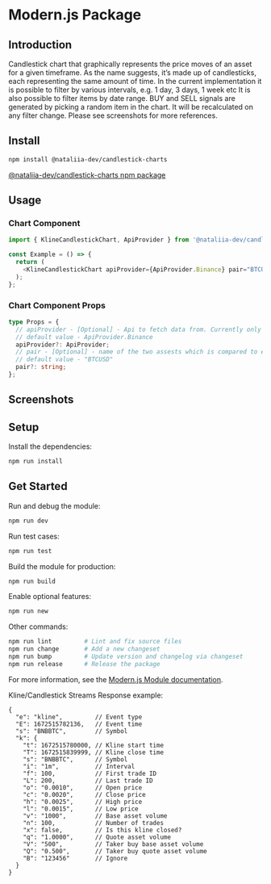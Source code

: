 # Modern.js Package

## Introduction
Candlestick chart that graphically represents the price moves of an asset for a given timeframe. As the name suggests, it’s made up of candlesticks, each representing the same amount of time.
In the current implementation it is possible to filter by various intervals, e.g. 1 day, 3 days, 1 week etc
It is also possible to filter items by date range.
BUY and SELL signals are generated by picking a random item in the chart. It will be recalculated on any filter change.
Please see screenshots for more references.  

## Install
```sh
npm install @nataliia-dev/candlestick-charts
```
[@nataliia-dev/candlestick-charts npm package](https://www.npmjs.com/package/@nataliia-dev/candlestick-charts)

## Usage

### Chart Component
```typescript jsx
import { KlineCandlestickChart, ApiProvider } from '@nataliia-dev/candlestick-charts'

const Example = () => {
  return (
    <KlineCandlestickChart apiProvider={ApiProvider.Binance} pair="BTCUSD" />
  );
};
```

### Chart Component Props
```typescript
type Props = {
  // apiProvider - [Optional] - Api to fetch data from. Currently only Binance is available.
  // default value - ApiProvider.Binance
  apiProvider?: ApiProvider;
  // pair - [Optional] - name of the two assests which is compared to each other
  // default value - "BTCUSD" 
  pair?: string;
};
```

## Screenshots




## Setup

Install the dependencies:

```bash
npm run install
```

## Get Started

Run and debug the module:

```bash
npm run dev
```

Run test cases:

```bash
npm run test
```

Build the module for production:

```bash
npm run build
```

Enable optional features:

```bash
npm run new
```

Other commands:

```bash
npm run lint         # Lint and fix source files
npm run change       # Add a new changeset
npm run bump         # Update version and changelog via changeset
npm run release      # Release the package
```

For more information, see the [Modern.js Module documentation](https://modernjs.dev/module-tools/en).


Kline/Candlestick Streams Response example:
```
{
  "e": "kline",         // Event type
  "E": 1672515782136,   // Event time
  "s": "BNBBTC",        // Symbol
  "k": {
    "t": 1672515780000, // Kline start time
    "T": 1672515839999, // Kline close time
    "s": "BNBBTC",      // Symbol
    "i": "1m",          // Interval
    "f": 100,           // First trade ID
    "L": 200,           // Last trade ID
    "o": "0.0010",      // Open price
    "c": "0.0020",      // Close price
    "h": "0.0025",      // High price
    "l": "0.0015",      // Low price
    "v": "1000",        // Base asset volume
    "n": 100,           // Number of trades
    "x": false,         // Is this kline closed?
    "q": "1.0000",      // Quote asset volume
    "V": "500",         // Taker buy base asset volume
    "Q": "0.500",       // Taker buy quote asset volume
    "B": "123456"       // Ignore
  }
}

```
